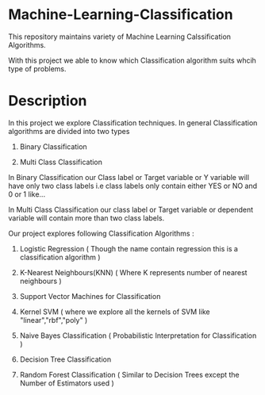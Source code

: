 # Machine-Learning-Classification

This repository maintains variety of Machine Learning Calssification Algorithms.

With this project we able to know which Classification algorithm suits whcih type of problems.

# Description

In this project we explore Classification techniques. In general Classification algorithms are divided into two types

1) Binary Classification 

2) Multi Class Classification

In Binary Classification our Class label or Target variable or Y variable will have only two class labels i.e class labels only contain either YES or NO and 0 or 1 like...

In Multi Class Classification our class label or Target variable or dependent variable will contain more than two class labels.

Our project explores following Classification Algorithms :

1) Logistic Regression ( Though the name contain regression this is a classification algorithm )

2) K-Nearest Neighbours(KNN) ( Where K represents number of nearest neighbours )

3) Support Vector Machines for Classification

4) Kernel SVM ( where we explore all the kernels of SVM like "linear","rbf","poly" )

5) Naive Bayes Classification ( Probabilistic Interpretation for Classification )

6) Decision Tree Classification

7) Random Forest Classification ( Similar to Decision Trees except the Number of Estimators used )
